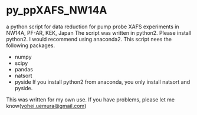 # py_ppXAFS_NW14A
a python script for data reduction for pump probe XAFS experiments in NW14A, PF-AR, KEK, Japan
The script was written in python2. Please install python2. I would recommend using anaconda2.
This script nees the following packages.
* numpy
* scipy
* pandas
* natsort
* pyside
If you install python2 from anaconda, you only install natsort and pyside.

This was written for my own use. If you have problems, please let me know(yohei.uemura@gmail.com)

